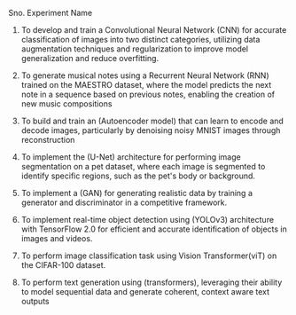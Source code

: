 Sno. Experiment Name 
1) To develop and train a Convolutional Neural Network (CNN) for 
accurate classification of images into two distinct categories, 
utilizing data augmentation techniques and regularization to 
improve model generalization and reduce overfitting.

2) To generate musical notes using a Recurrent Neural Network 
(RNN) trained on the MAESTRO dataset, where the model 
predicts the next note in a sequence based on previous notes, 
enabling the creation of new music compositions

3) To build and train an (Autoencoder model) that can learn to 
encode and decode images, particularly by denoising noisy 
MNIST images through reconstruction

4) To implement the (U-Net) architecture for performing image 
segmentation on a pet dataset, where each image is segmented to 
identify specific regions, such as the pet's body or background.

5) To implement a (GAN) for generating realistic data by training a 
generator and discriminator in a competitive framework.

6) To implement real-time object detection using (YOLOv3) 
architecture with TensorFlow 2.0 for efficient and accurate 
identification of objects in images and videos.

7) To perform image classification task using Vision 
Transformer(viT) on the CIFAR-100 dataset.

8) To perform text generation using (transformers), leveraging their 
ability to model sequential data and generate coherent, context 
aware text outputs
